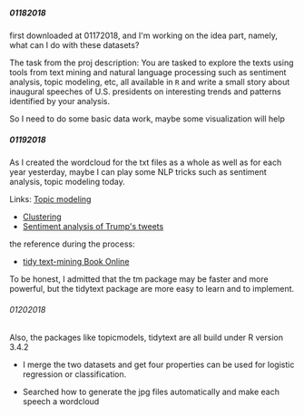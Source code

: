 ##### 01182018
first downloaded at 01172018, and I'm working on the idea part, namely, what can I do with these datasets?

The task from the proj description:
You are tasked to explore the texts using tools from text mining and natural language processing such as sentiment analysis, topic modeling, etc, all available in `R` and write a small story about inaugural speeches of U.S. presidents on interesting trends and patterns identified by your analysis. 

So I need to do some basic data work, maybe some visualization will help


##### 01192018
As I created the wordcloud for the txt files as a whole as well as for each year yesterday, maybe I can play some NLP tricks such as sentiment analysis, topic modeling today.

Links: 
[Topic modeling](https://cran.r-project.org/web/packages/topicmodels/vignettes/topicmodels.pdf)
+ [Clustering](http://www.statmethods.net/advstats/cluster.html)
+ [Sentiment analysis of Trump's tweets](https://www.r-bloggers.com/sentiment-analysis-on-donald-trump-using-r-and-tableau/)

the reference during the process:
+ [tidy text-mining Book Online](https://www.tidytextmining.com/topicmodeling.html)

To be honest, I admitted that the tm package may be faster and more powerful, but the tidytext package are more easy to learn and to implement.

###### 01202018
Also, the packages like topicmodels, tidytext are all build under R version 3.4.2

+ I merge the two datasets and get four properties can be used for logistic regression or classification.

+ Searched how to generate the jpg files automatically and make each speech a wordcloud

